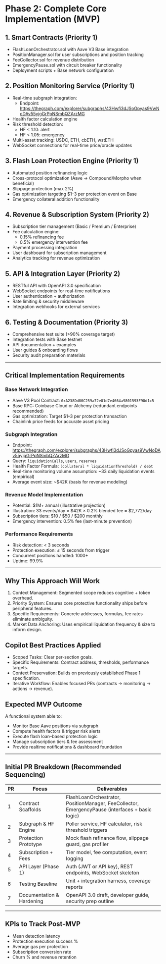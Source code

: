# Phase 2: Complete Core Implementation (MVP)

## 1. Smart Contracts (Priority 1)
- FlashLoanOrchestrator.sol with Aave V3 Base integration
- PositionManager.sol for user subscriptions and position tracking
- FeeCollector.sol for revenue distribution
- EmergencyPause.sol with circuit breaker functionality
- Deployment scripts + Base network configuration

## 2. Position Monitoring Service (Priority 1)
- Real-time subgraph integration:
  - Endpoint: https://thegraph.com/explorer/subgraphs/43Hwfi3dJSoGpyas9VwNoDAv55yjgGrPpNSmbQZArzMG
- Health factor calculation engine
- Risk threshold detection:
  - HF < 1.10: alert
  - HF < 1.05: emergency
- Multi-asset tracking: USDC, ETH, cbETH, wstETH
- WebSocket connections for real-time price/oracle updates

## 3. Flash Loan Protection Engine (Priority 1)
- Automated position refinancing logic
- Cross-protocol optimization (Aave → Compound/Morpho when beneficial)
- Slippage protection (max 2%)
- Gas optimization targeting $1–3 per protection event on Base
- Emergency collateral addition functionality

## 4. Revenue & Subscription System (Priority 2)
- Subscription tier management (Basic / Premium / Enterprise)
- Fee calculation engine:
  - 0.15% refinancing fee
  - 0.5% emergency intervention fee
- Payment processing integration
- User dashboard for subscription management
- Analytics tracking for revenue optimization

## 5. API & Integration Layer (Priority 2)
- RESTful API with OpenAPI 3.0 specification
- WebSocket endpoints for real-time notifications
- User authentication + authorization
- Rate limiting & security middleware
- Integration webhooks for external services

## 6. Testing & Documentation (Priority 3)
- Comprehensive test suite (>90% coverage target)
- Integration tests with Base testnet
- API documentation + examples
- User guides & onboarding flows
- Security audit preparation materials

---

## Critical Implementation Requirements

### Base Network Integration
- Aave V3 Pool Contract: `0xA238Dd80C259a72e81d7e4664a9801593F98d1c5`
- Base RPC: Coinbase Cloud or Alchemy (redundant endpoints recommended)
- Gas optimization: Target $1–3 per protection transaction
- Chainlink price feeds for accurate asset pricing

### Subgraph Integration
- Endpoint: https://thegraph.com/explorer/subgraphs/43Hwfi3dJSoGpyas9VwNoDAv55yjgGrPpNSmbQZArzMG
- Query: `liquidationCalls`, `users`, `reserves`
- Health Factor Formula: `(collateral * liquidationThreshold) / debt`
- Real-time monitoring volume assumption: ~33 daily liquidation events (empirical)
- Average event size: ~$42K (basis for revenue modeling)

### Revenue Model Implementation
- Potential: $1M+ annual (illustrative projection)
- Illustration: 33 events/day × $42K × 0.2% blended fee ≈ $2,772/day
- Subscription tiers: $10 / $50 / $200 monthly
- Emergency intervention: 0.5% fee (last-minute prevention)

### Performance Requirements
- Risk detection: < 3 seconds
- Protection execution: ≤ 15 seconds from trigger
- Concurrent positions handled: 1000+
- Uptime: 99.9%

---

## Why This Approach Will Work
1. Context Management: Segmented scope reduces cognitive + token overhead.
2. Priority System: Ensures core protective functionality ships before peripheral features.
3. Specific Requirements: Concrete addresses, formulas, fee rates eliminate ambiguity.
4. Market Data Anchoring: Uses empirical liquidation frequency & size to inform design.

## Copilot Best Practices Applied
- Scoped Tasks: Clear per-section goals.
- Specific Requirements: Contract address, thresholds, performance targets.
- Context Preservation: Builds on previously established Phase 1 specification.
- Iterative Workflow: Enables focused PRs (contracts → monitoring → actions → revenue).

## Expected MVP Outcome
A functional system able to:
- Monitor Base Aave positions via subgraph
- Compute health factors & trigger risk alerts
- Execute flash loan–based protection logic
- Manage subscription tiers & fee assessment
- Provide realtime notifications & dashboard foundation

---

## Initial PR Breakdown (Recommended Sequencing)
| PR | Focus | Deliverables |
|----|-------|--------------|
| 1 | Contract Scaffolds | FlashLoanOrchestrator, PositionManager, FeeCollector, EmergencyPause (interfaces + basic logic) |
| 2 | Subgraph & HF Engine | Poller service, HF calculator, risk threshold triggers |
| 3 | Protection Prototype | Mock flash refinance flow, slippage guard, gas profiler |
| 4 | Subscription + Fees | Tier model, fee computation, event logging |
| 5 | API Layer (Phase 1) | Auth (JWT or API key), REST endpoints, WebSocket skeleton |
| 6 | Testing Baseline | Unit + integration harness, coverage reports |
| 7 | Documentation & Hardening | OpenAPI 3.0 draft, developer guide, security prep outline |

---

## KPIs to Track Post-MVP
- Mean detection latency
- Protection execution success %
- Average gas per protection
- Subscription conversion rate
- Churn % and revenue retention
